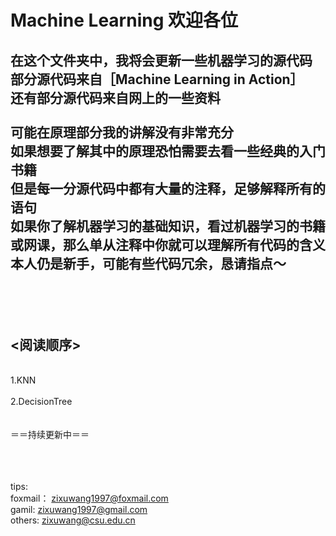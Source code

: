 # Machine Learning 欢迎各位
在这个文件夹中，我将会更新一些机器学习的源代码<br>
部分源代码来自［Machine Learning in Action］<br>
还有部分源代码来自网上的一些资料<br>
<br>
可能在原理部分我的讲解没有非常充分<br>
如果想要了解其中的原理恐怕需要去看一些经典的入门书籍<br>
但是每一分源代码中都有大量的注释，足够解释所有的语句<br>
如果你了解机器学习的基础知识，看过机器学习的书籍或网课，那么单从注释中你就可以理解所有代码的含义<br>
本人仍是新手，可能有些代码冗余，恳请指点～<br>
<br>
<br>
<br>
<br>
<阅读顺序>
-----
<br>
1.KNN<br><br>
2.DecisionTree<br>
<br>
<br>
＝＝持续更新中＝＝<br>
<br>
<br>
<br>





tips:<br>
foxmail：  zixuwang1997@foxmail.com<br>
gamil:     zixuwang1997@gmail.com<br>
others:    zixuwang@csu.edu.cn<br>
